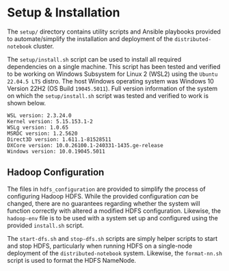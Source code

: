 # Setup & Installation

The `setup/` directory contains utility scripts and Ansible playbooks provided to automate/simplify the installation 
and deployment of the `distributed-notebook` cluster.

The `setup/install.sh` script can be used to install all required dependencies on a single machine. This script has been
tested and verified to be working on Windows Subsystem for Linux 2 (WSL2) using the `Ubuntu 22.04.5 LTS` distro. The host
Windows operating system was Windows 10 Version 22H2 (OS Build `19045.5011`). Full version information of the system on 
which the `setup/install.sh` script was tested and verified to work is shown below.
```shell
WSL version: 2.3.24.0
Kernel version: 5.15.153.1-2
WSLg version: 1.0.65
MSRDC version: 1.2.5620
Direct3D version: 1.611.1-81528511
DXCore version: 10.0.26100.1-240331-1435.ge-release
Windows version: 10.0.19045.5011
```

## Hadoop Configuration

The files in `hdfs_configuration` are provided to simplify the process of configuring Hadoop HDFS. While the provided
configuration _can_ be changed, there are no guarantees regarding whether the system will function correctly with
altered a modified HDFS configuration. Likewise, the `hadoop-env` file is to be used with a system set up and configured
using the provided `install.sh` script.

The `start-dfs.sh` and `stop-dfs.sh` scripts are simply helper scripts to start and stop HDFS, particularly when 
running HDFS on a single-node deployment of the `distributed-notebook` system. Likewise, the `format-nn.sh` script
is used to format the HDFS NameNode.